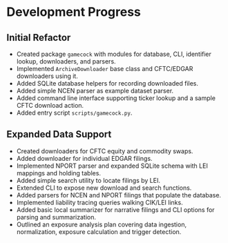 # Development Progress

## Initial Refactor
- Created package `gamecock` with modules for database, CLI, identifier lookup, downloaders, and parsers.
- Implemented `ArchiveDownloader` base class and CFTC/EDGAR downloaders using it.
- Added SQLite database helpers for recording downloaded files.
- Added simple NCEN parser as example dataset parser.
- Added command line interface supporting ticker lookup and a sample CFTC download action.
- Added entry script `scripts/gamecock.py`.

## Expanded Data Support
- Created downloaders for CFTC equity and commodity swaps.
- Added downloader for individual EDGAR filings.
- Implemented NPORT parser and expanded SQLite schema with LEI mappings and holding tables.
- Added simple search utility to locate filings by LEI.
- Extended CLI to expose new download and search functions.
- Added parsers for NCEN and NPORT filings that populate the database.
- Implemented liability tracing queries walking CIK/LEI links.
- Added basic local summarizer for narrative filings and CLI options for parsing and summarization.
- Outlined an exposure analysis plan covering data ingestion, normalization, exposure calculation and trigger detection.
